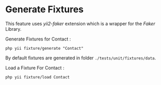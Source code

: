 # Generate Fixtures 

This feature uses *yii2-faker* extension which is a wrapper for the *Faker* Library.

Generate Fixtures for Contact : 
```
php yii fixture/generate "Contact"
```
By default fixtures are generated in folder `./tests/unit/fixtures/data`.

Load a Fixture For Contact : 
```
php yii fixture/load Contact
```